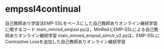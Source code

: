 # empssl4continual
自己教師あり学習法EMP-SSLをベースにした自己教師ありオンライン継続学習に関するコード
main_minred_empssl.pyは，MinRedとEMP-SSLによる自己教師ありオンライン継続学習
main_minred_empssl_simclr_v2.pyは，EMP-SSLにContrastive Lossを追加した自己教師ありオンライン継続学習
